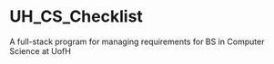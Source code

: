 # UH_CS_Checklist
A full-stack program for managing requirements for BS in Computer Science at UofH
